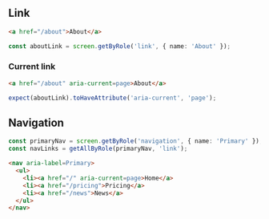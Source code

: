 ## Link

```html
<a href="/about">About</a>
```

```ts
const aboutLink = screen.getByRole('link', { name: 'About' });
```

### Current link

```html
<a href="/about" aria-current=page>About</a>
```

```ts
expect(aboutLink).toHaveAttribute('aria-current', 'page');
```

## Navigation

```ts
const primaryNav = screen.getByRole('navigation', { name: 'Primary' });
const navLinks = getAllByRole(primaryNav, 'link');
```

```html
<nav aria-label=Primary>
  <ul>
    <li><a href="/" aria-current=page>Home</a>
    <li><a href="/pricing">Pricing</a>
    <li><a href="/news">News</a>
  </ul>
</nav>
```

